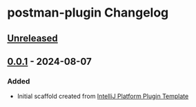 <!-- Keep a Changelog guide -> https://keepachangelog.com -->

# postman-plugin Changelog

## [Unreleased]

## [0.0.1] - 2024-08-07

### Added

- Initial scaffold created from [IntelliJ Platform Plugin Template](https://github.com/JetBrains/intellij-platform-plugin-template)

[Unreleased]: https://github.com/Artem123456789/postman-plugin/compare/v0.0.1...HEAD
[0.0.1]: https://github.com/Artem123456789/postman-plugin/commits/v0.0.1
